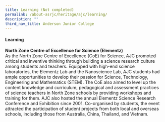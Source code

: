 ```yaml
---
title: Learning (Not completed)
permalink: /about-asrjc/heritage/ajc/learning/
description: ""
third_nav_title: Anderson Junior College
---
```

#### Learning

**North Zone Centre of Excellence for Science (Elementz)**  
As the North Zone Centre of Excellence (CoE) for Science, AJC promoted critical and inventive thinking through building a science research culture among students and teachers. Equipped with high-end science laboratories, the Elementz Lab and the Nanoscience Lab, AJC students had ample opportunities to develop their passion for Science, Technology, Engineering and Mathematics (STEM). The CoE also aimed to level up the content knowledge and curriculum, pedagogical and assessment practices of science teachers in North Zone schools by providing workshops and training for them. AJC also hosted the annual Elementz Science Research Conference and Exhibition since 2001. Co-organised by students, the event attracted the participation of student projects from both local and overseas schools, including those from Australia, China, Thailand, and Vietnam.

